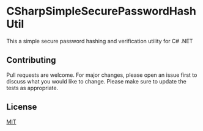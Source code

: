 # CSharpSimpleSecurePasswordHashUtil
This a simple secure password hashing and verification utility for C# .NET

## Contributing
Pull requests are welcome. For major changes, please open an issue first to discuss what you would like to change.
Please make sure to update the tests as appropriate.

## License
[MIT](https://choosealicense.com/licenses/mit/)
